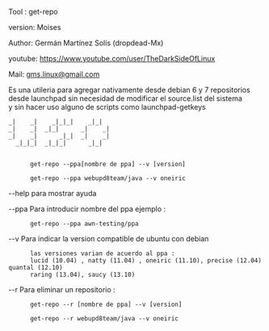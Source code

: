 Tool :   get-repo

version: Moises

Author:  Germán Martínez Solís (dropdead-Mx)

youtube: https://www.youtube.com/user/TheDarkSideOfLinux

Mail:    gms.linux@gmail.com
                                                                         
                                     
                                                                          

Es una utileria para agregar nativamente desde debian 6 y 7 repositorios 
desde launchpad sin necesidad de modificar el source.list del sistema    
y sin hacer uso alguno de scripts como launchpad-getkeys                 


    _|    _|    _|_|_|    _|_|    
    _|    _|  _|_|      _|    _|  
    _|    _|      _|_|  _|    _|  
      _|_|_|  _|_|_|      _|_| 


          get-repo --ppa[nombre de ppa] --v [version]  
  
          get-repo --ppa webupd8team/java --v oneiric  

--help    para mostrar ayuda 
 
--ppa     Para introducir nombre del ppa ejemplo : 
 
	      get-repo --ppa awn-testing/ppa
 
--v       Para indicar la version compatible de ubuntu con debian
   
          las versiones varian de acuerdo al ppa :  
          lucid (10.04) , natty (11.04) , oneiric (11.10), precise (12.04) quantal (12.10)
          raring (13.04), saucy (13.10) 
 
--r       Para eliminar un repositorio :  
 
          get-repo --r [nombre de ppa] --v [version]  
  
          get-repo --r webupd8team/java --v oneiric  


